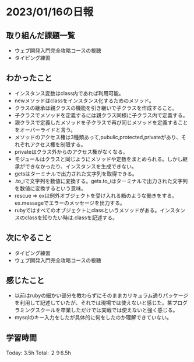 # 2023/01/16の日報
## 取り組んだ課題一覧
* ウェブ開発入門完全攻略コースの視聴
* タイピング練習
## わかったこと
* インスタンス変数はclass内であれば利用可能。
* newメソッドはclassをインスタンス化するためのメソッド。
* クラスの継承は親クラスの機能を引き継いで子クラスを作成すること。
* 子クラスでメソッドを定義するには親クラス同様に子クラス内で定義する。
* 親クラスで定義したメソッドを子クラスで再び同じメソッドを定義することをオーバーライドと言う。
* メソッドのアクセス権は3種類あって,pubulic,protected,privateがあり、それぞれアクセス権を制限する。
* privateはクラス外からのアクセス権がなくなる。
* モジュールはクラスと同じようにメソッドや定数をまとめられる。しかし継承ができなかったり、インスタンスを生成できない。
* getsはターミナルで出力された文字列を取得できる。
* .to_iで文字列を数値に変換する。gets.to_iはターミナルで出力された文字列を数値に変換するという意味。
* rescue => exは例外オブジェクトを受け入れる箱のような働きをする。ex.messageでエラーのメッセージを出力する。
* rubyではすべてのオブジェクトにclassというメソッドがある。インスタンスのclassを知りたい時は.classを記述する。
## 次にやること
* タイピング練習
* ウェブ開発入門完全攻略コースの視聴
## 感じたこと
* 以前はrubyの細かい部分を教わらずにそのままカリキュラム通りパッケージを利用して記述していたが、それでは現場では使えないと感じた。某プログラミングスクールを卒業しただけでは実戦では使えないと強く感じる。
* mysqlのキー入力をしたが具体的に何をしたのか理解できていない。
## 学習時間
Today: 3.5h
Total: ２９6.5h
